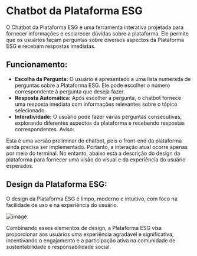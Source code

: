 # Chatbot da Plataforma ESG

O Chatbot da Plataforma ESG é uma ferramenta interativa projetada para fornecer informações e esclarecer dúvidas sobre a plataforma. Ele permite que os usuários façam perguntas sobre diversos aspectos da Plataforma ESG e recebam respostas imediatas.

## Funcionamento:

- **Escolha da Pergunta:** O usuário é apresentado a uma lista numerada de perguntas sobre a Plataforma ESG. Ele pode escolher o número correspondente à pergunta que deseja fazer.
- **Resposta Automática:** Após escolher a pergunta, o chatbot fornece uma resposta imediata com informações relevantes sobre o tópico selecionado.
- **Interatividade:** O usuário pode fazer várias perguntas consecutivas, explorando diferentes aspectos da plataforma e recebendo respostas correspondentes.
Aviso:

Esta é uma versão preliminar do chatbot, pois o front-end da plataforma ainda precisa ser implementado. Portanto, a interação atual ocorre apenas por meio do terminal. No entanto, abaixo está a descrição do design da plataforma para fornecer uma visão do visual e da experiência do usuário esperados.

## Design da Plataforma ESG:

O design da Plataforma ESG é limpo, moderno e intuitivo, com foco na facilidade de uso e na experiência do usuário.

![image](https://github.com/beandy-cyber/Chatbot-Plataforma-ESG/assets/81839782/85d312a4-8034-4885-9de1-2ccec9dada23)

Combinando esses elementos de design, a Plataforma ESG visa proporcionar aos usuários uma experiência agradável e significativa, incentivando o engajamento e a participação ativa na comunidade de sustentabilidade e responsabilidade social.

